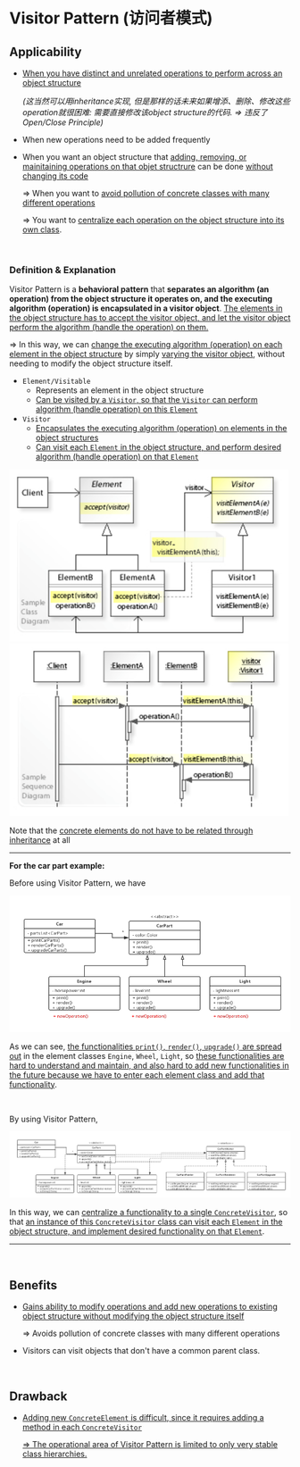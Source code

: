 # Visitor Pattern (访问者模式)

## Applicability

* <u>When you have distinct and unrelated operations to perform across an object structure</u>

  *(这当然可以用inheritance实现, 但是那样的话未来如果增添、删除、修改这些operation就很困难: 需要直接修改该object structure的代码. => 违反了Open/Close Principle)*

* When new operations need to be added frequently

* When you want an object structure that <u>adding, removing, or mainitaining operations on that objet structrure</u> can be done <u>without changing its code</u>

  => When you want to <u>avoid pollution of concrete classes with many different operations</u>

  => You want to <u>centralize each operation on the object structure into its own class</u>.

<br>

### Definition & Explanation

Visitor Pattern is a **behavioral pattern** that **separates an algorithm (an operation) from the object structure it operates on, and the executing algorithm (operation) is encapsulated in a visitor object**. <u>The elements in the object structure has to accept the visitor object, and let the visitor object perform the algorithm (handle the operation) on them.</u>

=> In this way, we can <u>change the executing algorithm (operation) on each element in the object structure</u> by simply <u>varying the visitor object</u>, without needing to modify the object structure itself.

* `Element/Visitable`
  * Represents an element in the object structure
  * <u>Can be visited by a `Visitor`, so that the `Visitor` can perform algorithm (handle operation) on this `Element`</u>
* `Visitor`
  * <u>Encapsulates the executing algorithm (operation) on elements in the object structures</u>
  * <u>Can visit each `Element` in the object structure, and perform desired algorithm (handle operation) on that `Element`</u>

<img src="https://github.com/Ziang-Lu/Design-Patterns/blob/master/4-Behavioral%20Patterns/2-Visitor%20Pattern/visitor_pattern.png?raw=true" width="500px">

<img src="https://github.com/Ziang-Lu/Design-Patterns/blob/master/4-Behavioral%20Patterns/2-Visitor%20Pattern/visitor_pattern_sequence_diagram.png?raw=true" width="500px">

Note that the <u>concrete elements do not have to be related through inheritance</u> at all

***

**For the car part example:**

Before using Visitor Pattern, we have

<img src="https://github.com/Ziang-Lu/Design-Patterns/blob/master/4-Behavioral%20Patterns/2-Visitor%20Pattern/Car%20Part%20Example/class_diagram_inheritance.png?raw=true">

As we can see, <u>the functionalities `print()`, `render()`, `upgrade()` are spread out</u> in the element classes `Engine`, `Wheel`, `Light`, so <u>these functionalities are hard to understand and maintain, and also hard to add new functionalities in the future because we have to enter each element class and add that functionality</u>.

<br>

By using Visitor Pattern,

<img src="https://github.com/Ziang-Lu/Design-Patterns/blob/master/4-Behavioral%20Patterns/2-Visitor%20Pattern/Car%20Part%20Example/class_diagram_with_visitor.png?raw=true">

In this way, we can <u>centralize a functionality to a single `ConcreteVisitor`</u>, so that <u>an instance of this `ConcreteVisitor` class can visit each `Element` in the object structure, and implement desired functionality on that `Element`</u>.

***

<br>

## Benefits

* <u>Gains ability to modify operations and add new operations to existing object structure without modifying the object structure itself</u>

  => Avoids pollution of concrete classes with many different operations

* Visitors can visit objects that don't have a common parent class.

<br>

## Drawback

* <u>Adding new `ConcreteElement` is difficult, since it requires adding a method in each `ConcreteVisitor`</u>

  <u>=> The operational area of Visitor Pattern is limited to only very stable class hierarchies.</u>

